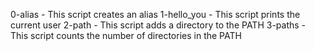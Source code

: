 0-alias - This script creates an alias
1-hello_you - This script prints the current user
2-path - This script adds a directory to the PATH
3-paths - This script counts the number of directories in the PATH
